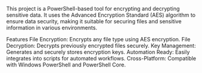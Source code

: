 This project is a PowerShell-based tool for encrypting and decrypting sensitive data. It uses the Advanced Encryption Standard (AES) algorithm to ensure data security, making it suitable for securing files and sensitive information in various environments.

Features
File Encryption: Encrypts any file type using AES encryption.
File Decryption: Decrypts previously encrypted files securely.
Key Management: Generates and securely stores encryption keys.
Automation Ready: Easily integrates into scripts for automated workflows.
Cross-Platform: Compatible with Windows PowerShell and PowerShell Core.
